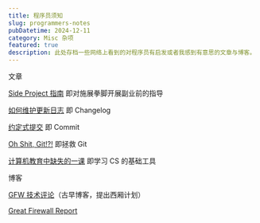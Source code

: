 ```yaml
---
title: 程序员须知
slug: programmers-notes
pubDatetime: 2024-12-11
category: Misc 杂项
featured: true
description: 此处存档一些网络上看到的对程序员有启发或者我感到有意思的文章与博客。
---
```


文章

[Side Project 指南](https://sideproject.guide/) 即对施展拳脚开展副业前的指导

[如何维护更新日志](https://keepachangelog.com/zh-CN/) 即 Changelog

[约定式提交](https://www.conventionalcommits.org/zh-hans/) 即 Commit

[Oh Shit, Git!?!](https://ohshitgit.com/zh) 即拯救 Git

[计算机教育中缺失的一课](https://missing.csail.mit.edu/) 即学习 CS 的基础工具

博客

[GFW 技术评论](https://gfwrev.blogspot.com/)（古早博客，提出西厢计划）

[Great Firewall Report](https://gfw.report/)